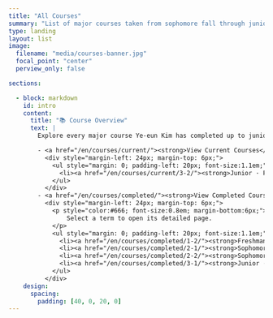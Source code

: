 ```yaml
---
title: "All Courses"
summary: "List of major courses taken from sophomore fall through junior fall."
type: landing
layout: list
image:
  filename: "media/courses-banner.jpg"
  focal_point: "center"
  perview_only: false

sections:

  - block: markdown
    id: intro
    content:
      title: "📚 Course Overview"
      text: |
        Explore every major course Ye-eun Kim has completed up to junior fall in the School of Computer and Artificial Intelligence at Jeonbuk National University.

        - <a href="/en/courses/current/"><strong>View Current Courses</strong></a>
          <div style="margin-left: 24px; margin-top: 6px;">
            <ul style="margin: 0; padding-left: 20px; font-size:1.1em;">
              <li><a href="/en/courses/current/3-2/"><strong>Junior · Fall</strong></a></li>
            </ul>
          </div>
        - <a href="/en/courses/completed/"><strong>View Completed Courses</strong></a>
          <div style="margin-left: 24px; margin-top: 6px;">
            <p style="color:#666; font-size:0.8em; margin-bottom:6px;">
                Select a term to open its detailed page.
            </p>
            <ul style="margin: 0; padding-left: 20px; font-size:1.1em;">
              <li><a href="/en/courses/completed/1-2/"><strong>Freshman · Fall</strong></a></li>
              <li><a href="/en/courses/completed/2-1/"><strong>Sophomore · Spring</strong></a></li>
              <li><a href="/en/courses/completed/2-2/"><strong>Sophomore · Fall</strong></a></li>
              <li><a href="/en/courses/completed/3-1/"><strong>Junior · Spring</strong></a></li>
            </ul>
          </div>
    design:
      spacing:
        padding: [40, 0, 20, 0]
---
```

